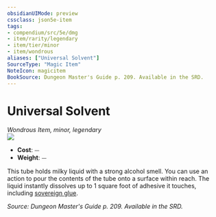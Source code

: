 ```yaml
---
obsidianUIMode: preview
cssclass: json5e-item
tags:
- compendium/src/5e/dmg
- item/rarity/legendary
- item/tier/minor
- item/wondrous
aliases: ["Universal Solvent"]
SourceType: "Magic Item"
NoteIcon: magicitem
BookSource: Dungeon Master's Guide p. 209. Available in the SRD.
---
```

# Universal Solvent
*Wondrous Item, minor, legendary*  
![](/2-Mechanics/CLI/items/img/universal-solvent.webp#right)  

- **Cost**: ⏤
- **Weight**: ⏤

This tube holds milky liquid with a strong alcohol smell. You can use an action to pour the contents of the tube onto a surface within reach. The liquid instantly dissolves up to 1 square foot of adhesive it touches, including [sovereign glue](/2-Mechanics/CLI/items/sovereign-glue.md).

*Source: Dungeon Master's Guide p. 209. Available in the SRD.*